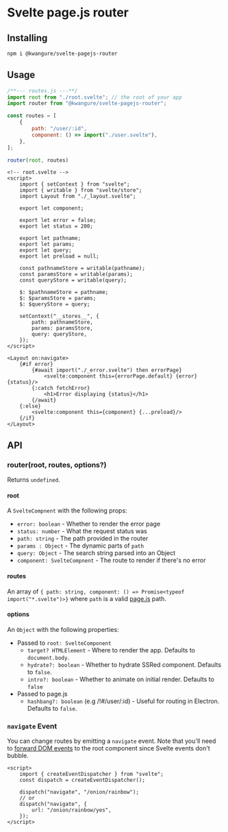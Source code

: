 # Svelte page.js router
## Installing

```bash
npm i @kwangure/svelte-pagejs-router
```

## Usage
```javascript
/**--- routes.js ---**/
import root from "./root.svelte"; // the root of your app
import router from "@kwangure/svelte-pagejs-router";

const routes = [
    {
        path: "/user/:id",
        component: () => import("./user.svelte"),
    },
];

router(root, routes)
```

```svelte
<!-- root.svelte -->
<script>
    import { setContext } from "svelte";
    import { writable } from "svelte/store";
    import Layout from "./_layout.svelte";

    export let component;

    export let error = false;
    export let status = 200;

    export let pathname;
    export let params;
    export let query;
    export let preload = null;

    const pathnameStore = writable(pathname);
    const paramsStore = writable(params);
    const queryStore = writable(query);

    $: $pathnameStore = pathname;
    $: $paramsStore = params;
    $: $queryStore = query;

    setContext("__stores__", {
        path: pathnameStore,
        params: paramsStore,
        query: queryStore,
    });
</script>

<Layout on:navigate>
    {#if error}
        {#await import("./_error.svelte") then errorPage}
            <svelte:component this={errorPage.default} {error} {status}/>
        {:catch fetchError}
            <h1>Error displaying {status}</h1>
        {/await}
	{:else}
		<svelte:component this={component} {...preload}/>
	{/if}
</Layout>
```

## API

### router(root, routes, options?)
Returns `undefined`.

#### root
A `SvelteCompnent` with the following props:
- `error: boolean` - Whether to render the error page
- `status: number` - What the request status was
- `path: string` - The path provided in the router
- `params : Object` - The dynamic parts of `path`
- `query: Object` - The search string parsed into an Object
- `component: SvelteCompnent` - The route to render if there's no error

#### routes
An array of `{ path: string, component: () => Promise<typeof import("*.svelte")>}` where `path` is a valid [page.js](https://github.com/visionmedia/page.js) path.

#### options
An `Object` with the following properties:
- Passed to `root: SvelteComponent`
    - `target? HTMLElement` - Where to render the app. Defaults to `document.body`.
    - `hydrate?: boolean` - Whether to hydrate SSRed component. Defaults to `false`.
    - `intro?: boolean` - Whether to animate on initial render. Defaults to `false`
- Passed to page.js
    - `hashbang?: boolean`  (e.g /!#/user/:id) - Useful for routing in Electron. Defaults to `false`.


### `navigate` Event
You can change routes by emitting a `navigate` event. Note that you'll need to [forward DOM events](https://svelte.dev/docs#Component_directives) to the root component since Svelte events don't bubble.

```svelte
<script>
    import { createEventDispatcher } from "svelte";
    const dispatch = createEventDispatcher();

    dispatch("navigate", "/onion/rainbow");
    // or
    dispatch("navigate", {
        url: "/onion/rainbow/yes",
    });
</script>
```

